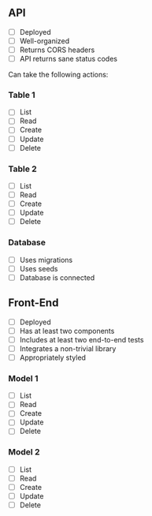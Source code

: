 ## API

* [ ] Deployed
* [ ] Well-organized
* [ ] Returns CORS headers
* [ ] API returns sane status codes

Can take the following actions:

### Table 1

* [ ] List
* [ ] Read
* [ ] Create
* [ ] Update
* [ ] Delete

### Table 2

* [ ] List
* [ ] Read
* [ ] Create
* [ ] Update
* [ ] Delete

### Database

* [ ] Uses migrations
* [ ] Uses seeds
* [ ] Database is connected

## Front-End

* [ ] Deployed
* [ ] Has at least two components
* [ ] Includes at least two end-to-end tests
* [ ] Integrates a non-trivial library
* [ ] Appropriately styled

### Model 1

* [ ] List
* [ ] Read
* [ ] Create
* [ ] Update
* [ ] Delete

### Model 2

* [ ] List
* [ ] Read
* [ ] Create
* [ ] Update
* [ ] Delete
